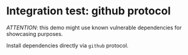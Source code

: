# Integration test: github protocol

*ATTENTION*: this demo might use known vulnerable dependencies for showcasing purposes.

Install dependencies directly via `github` protocol.
